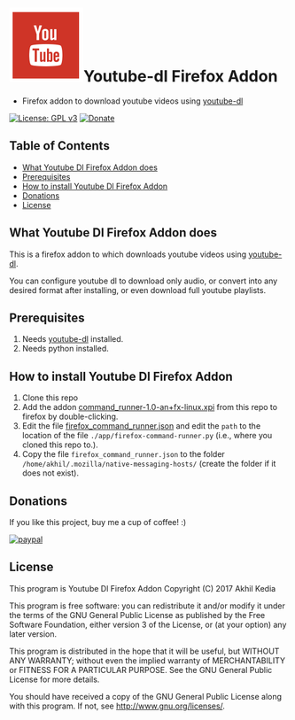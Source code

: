 # ![youtube-dl-firefox-addon](./add-on/icons/message.svg)Youtube-dl Firefox Addon
 - Firefox addon to download youtube videos using [youtube-dl](https://github.com/rg3/youtube-dl)

[![License: GPL v3](https://img.shields.io/badge/License-GPL%20v3-green.svg)](http://www.gnu.org/licenses/gpl-3.0) [![Donate](https://img.shields.io/badge/Donate-PayPal-blue.svg)](https://www.paypal.com/cgi-bin/webscr?cmd=_s-xclick&hosted_button_id=UY6TVJXST724J)

## Table of Contents

 * [What Youtube Dl Firefox Addon does](#what-youtube-dl-firefox-addon-does)
 * [Prerequisites](#prerequisites)
 * [How to install Youtube Dl Firefox Addon](#how-to-install-youtube-dl-firefox-addon)
 * [Donations](#donations)
 * [License](#license)

## What Youtube Dl Firefox Addon does

This is a firefox addon to which downloads youtube videos using [youtube-dl](https://github.com/rg3/youtube-dl).

You can configure youtube dl to download only audio, or convert into any desired format after installing, or even download full youtube playlists.

## Prerequisites

1. Needs [youtube-dl](https://github.com/rg3/youtube-dl) installed.
1. Needs python installed.

## How to install Youtube Dl Firefox Addon

1. Clone this repo
1. Add the addon [command_runner-1.0-an+fx-linux.xpi](./command_runner-1.0-an+fx-linux.xpi?raw=true) from this repo to firefox by double-clicking.
1. Edit the file [firefox_command_runner.json](./app/firefox_command_runner.json) and edit the `path` to the location of the file `./app/firefox-command-runner.py` (i.e., where you cloned this repo to.).
1. Copy the file `firefox_command_runner.json` to the folder `/home/akhil/.mozilla/native-messaging-hosts/` (create the folder if it does not exist).

## Donations
If you like this project, buy me a cup of coffee! :)

[![paypal](https://www.paypalobjects.com/en_US/i/btn/btn_donateCC_LG.gif)](https://www.paypal.com/cgi-bin/webscr?cmd=_s-xclick&hosted_button_id=UY6TVJXST724J)

## License

This program is Youtube Dl Firefox Addon
Copyright (C) 2017  Akhil Kedia

This program is free software: you can redistribute it and/or modify it under the terms of the GNU General Public License as published by the Free Software Foundation, either version 3 of the License, or (at your option) any later version.

This program is distributed in the hope that it will be useful, but WITHOUT ANY WARRANTY; without even the implied warranty of MERCHANTABILITY or FITNESS FOR A PARTICULAR PURPOSE. See the GNU General Public License for more details.

You should have received a copy of the GNU General Public License along with this program. If not, see <http://www.gnu.org/licenses/>.